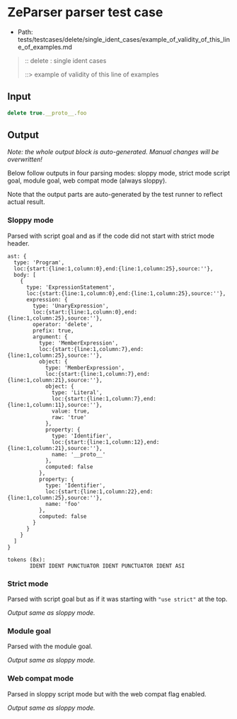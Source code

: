 # ZeParser parser test case

- Path: tests/testcases/delete/single_ident_cases/example_of_validity_of_this_line_of_examples.md

> :: delete : single ident cases
>
> ::> example of validity of this line of examples

## Input

`````js
delete true.__proto__.foo
`````

## Output

_Note: the whole output block is auto-generated. Manual changes will be overwritten!_

Below follow outputs in four parsing modes: sloppy mode, strict mode script goal, module goal, web compat mode (always sloppy).

Note that the output parts are auto-generated by the test runner to reflect actual result.

### Sloppy mode

Parsed with script goal and as if the code did not start with strict mode header.

`````
ast: {
  type: 'Program',
  loc:{start:{line:1,column:0},end:{line:1,column:25},source:''},
  body: [
    {
      type: 'ExpressionStatement',
      loc:{start:{line:1,column:0},end:{line:1,column:25},source:''},
      expression: {
        type: 'UnaryExpression',
        loc:{start:{line:1,column:0},end:{line:1,column:25},source:''},
        operator: 'delete',
        prefix: true,
        argument: {
          type: 'MemberExpression',
          loc:{start:{line:1,column:7},end:{line:1,column:25},source:''},
          object: {
            type: 'MemberExpression',
            loc:{start:{line:1,column:7},end:{line:1,column:21},source:''},
            object: {
              type: 'Literal',
              loc:{start:{line:1,column:7},end:{line:1,column:11},source:''},
              value: true,
              raw: 'true'
            },
            property: {
              type: 'Identifier',
              loc:{start:{line:1,column:12},end:{line:1,column:21},source:''},
              name: '__proto__'
            },
            computed: false
          },
          property: {
            type: 'Identifier',
            loc:{start:{line:1,column:22},end:{line:1,column:25},source:''},
            name: 'foo'
          },
          computed: false
        }
      }
    }
  ]
}

tokens (8x):
       IDENT IDENT PUNCTUATOR IDENT PUNCTUATOR IDENT ASI
`````

### Strict mode

Parsed with script goal but as if it was starting with `"use strict"` at the top.

_Output same as sloppy mode._

### Module goal

Parsed with the module goal.

_Output same as sloppy mode._

### Web compat mode

Parsed in sloppy script mode but with the web compat flag enabled.

_Output same as sloppy mode._
